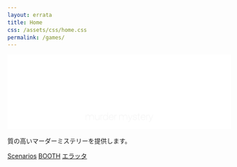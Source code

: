 ```yaml
---
layout: errata
title: Home
css: /assets/css/home.css
permalink: /games/
---
```


<div class="home-page">
  <div class="home-section">
    <div class="home-logo">
      <img src="/assets/images/logo-white.png" alt="elkurin Games Logo">
    </div>
    <p class="home-description">質の高いマーダーミステリーを提供します。</p>
  </div>

  <div class="button-section">
    <a href="/games/scenarios" class="custom-button">Scenarios</a>
    <a href="https://elkurin.booth.pm/" target="_blank" class="custom-button">BOOTH</a>
    <a href="/games/errata" class="custom-button">エラッタ</a>
  </div>
</div>

